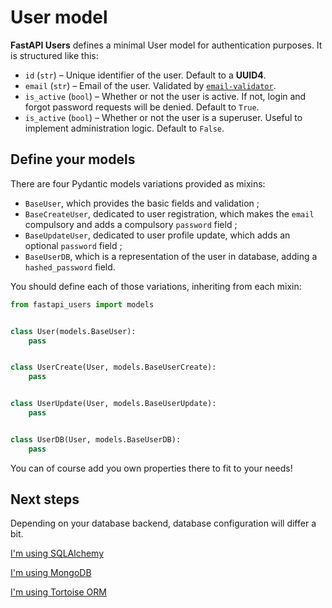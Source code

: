 # User model

**FastAPI Users** defines a minimal User model for authentication purposes. It is structured like this:

* `id` (`str`) – Unique identifier of the user. Default to a **UUID4**.
* `email` (`str`) – Email of the user. Validated by [`email-validator`](https://github.com/JoshData/python-email-validator).
* `is_active` (`bool`) – Whether or not the user is active. If not, login and forgot password requests will be denied. Default to `True`.
* `is_active` (`bool`) – Whether or not the user is a superuser. Useful to implement administration logic. Default to `False`.

## Define your models

There are four Pydantic models variations provided as mixins:

* `BaseUser`, which provides the basic fields and validation ;
* `BaseCreateUser`, dedicated to user registration, which makes the `email` compulsory and adds a compulsory `password` field ;
* `BaseUpdateUser`, dedicated to user profile update, which adds an optional `password` field ;
* `BaseUserDB`, which is a representation of the user in database, adding a `hashed_password` field.

You should define each of those variations, inheriting from each mixin:

```py
from fastapi_users import models


class User(models.BaseUser):
    pass


class UserCreate(User, models.BaseUserCreate):
    pass


class UserUpdate(User, models.BaseUserUpdate):
    pass


class UserDB(User, models.BaseUserDB):
    pass
```

You can of course add you own properties there to fit to your needs!

## Next steps

Depending on your database backend, database configuration will differ a bit.

[I'm using SQLAlchemy](databases/sqlalchemy.md)

[I'm using MongoDB](databases/mongodb.md)

[I'm using Tortoise ORM](databases/tortoise.md)
